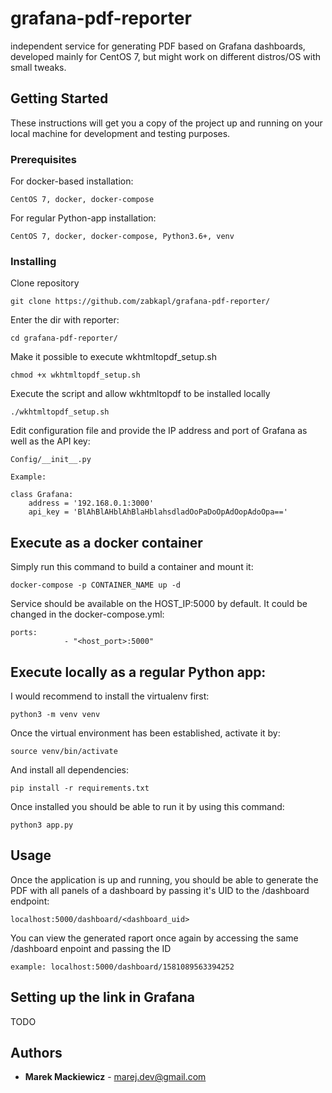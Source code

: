 # grafana-pdf-reporter

independent service for generating PDF based on Grafana dashboards, developed mainly for CentOS 7, but might work on different distros/OS with small tweaks.

## Getting Started

These instructions will get you a copy of the project up and running on your local machine for development and testing purposes.

### Prerequisites

For docker-based installation:

```
CentOS 7, docker, docker-compose
```

For regular Python-app installation:

```
CentOS 7, docker, docker-compose, Python3.6+, venv
```

### Installing

Clone repository

```
git clone https://github.com/zabkapl/grafana-pdf-reporter/
```

Enter the dir with reporter:

```
cd grafana-pdf-reporter/
```

Make it possible to execute wkhtmltopdf_setup.sh

```
chmod +x wkhtmltopdf_setup.sh
```

Execute the script and allow wkhtmltopdf to be installed locally

```
./wkhtmltopdf_setup.sh
```

Edit configuration file and provide the IP address and port of Grafana as well as the API key:

```
Config/__init__.py

Example:

class Grafana:
    address = '192.168.0.1:3000'
    api_key = 'BlAhBlAHblAhBlaHblahsdladOoPaDoOpAdOopAdoOpa=='

```

## Execute as a docker container

Simply run this command to build a container and mount it:

```
docker-compose -p CONTAINER_NAME up -d
```

Service should be available on the HOST_IP:5000 by default. It could be changed in the docker-compose.yml:

```
ports:
            - "<host_port>:5000"
```

## Execute locally as a regular Python app:

I would recommend to install the virtualenv first:

```
python3 -m venv venv
```

Once the virtual environment has been established, activate it by:

```
source venv/bin/activate
```

And install all dependencies:

```
pip install -r requirements.txt
```

Once installed you should be able to run it by using this command:

```
python3 app.py
```
## Usage

Once the application is up and running, you should be able to generate the PDF with all panels of a dashboard by passing it's UID to the /dashboard endpoint:

```
localhost:5000/dashboard/<dashboard_uid>
```

You can view the generated raport once again by accessing the same /dashboard enpoint and passing the ID

```
example: localhost:5000/dashboard/1581089563394252
```

## Setting up the link in Grafana

TODO

## Authors

* **Marek Mackiewicz** - [marej.dev@gmail.com](https://github.com/lasagnu)

